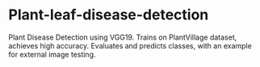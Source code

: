 # Plant-leaf-disease-detection
Plant Disease Detection using VGG19. Trains on PlantVillage dataset, achieves high accuracy. Evaluates and predicts classes, with an example for external image testing.
